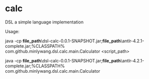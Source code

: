 calc
====

DSL a simple language implementation

Usage:

java -cp <b color='red'>file_path</b>\dsl-calc-0.0.1-SNAPSHOT.jar;<b color='red'>file_path</b>\antlr-4.2.1-complete.jar;%CLASSPATH%   com.github.minlywang.dsl.calc.main.Calculator <script_path>

java -cp <b color='red'>file_path</b>\dsl-calc-0.0.1-SNAPSHOT.jar;<b color='red'>file_path</b>\antlr-4.2.1-complete.jar;%CLASSPATH%   com.github.minlywang.dsl.calc.main.Calculator<Enter>

